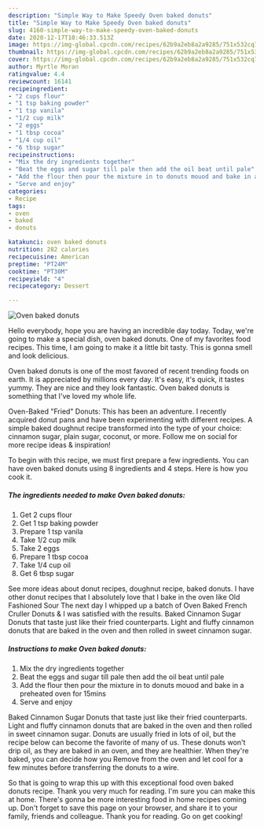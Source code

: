 ```yaml
---
description: "Simple Way to Make Speedy Oven baked donuts"
title: "Simple Way to Make Speedy Oven baked donuts"
slug: 4160-simple-way-to-make-speedy-oven-baked-donuts
date: 2020-12-17T10:46:33.513Z
image: https://img-global.cpcdn.com/recipes/62b9a2eb8a2a9285/751x532cq70/oven-baked-donuts-recipe-main-photo.jpg
thumbnail: https://img-global.cpcdn.com/recipes/62b9a2eb8a2a9285/751x532cq70/oven-baked-donuts-recipe-main-photo.jpg
cover: https://img-global.cpcdn.com/recipes/62b9a2eb8a2a9285/751x532cq70/oven-baked-donuts-recipe-main-photo.jpg
author: Myrtle Moran
ratingvalue: 4.4
reviewcount: 16141
recipeingredient:
- "2 cups flour"
- "1 tsp baking powder"
- "1 tsp vanila"
- "1/2 cup milk"
- "2 eggs"
- "1 tbsp cocoa"
- "1/4 cup oil"
- "6 tbsp sugar"
recipeinstructions:
- "Mix the dry ingredients together"
- "Beat the eggs and sugar till pale then add the oil beat until pale"
- "Add the flour then pour the mixture in to donuts mouod and bake in a preheated oven for 15mins"
- "Serve and enjoy"
categories:
- Recipe
tags:
- oven
- baked
- donuts

katakunci: oven baked donuts 
nutrition: 282 calories
recipecuisine: American
preptime: "PT24M"
cooktime: "PT30M"
recipeyield: "4"
recipecategory: Dessert

---
```



![Oven baked donuts](https://img-global.cpcdn.com/recipes/62b9a2eb8a2a9285/751x532cq70/oven-baked-donuts-recipe-main-photo.jpg)

Hello everybody, hope you are having an incredible day today. Today, we're going to make a special dish, oven baked donuts. One of my favorites food recipes. This time, I am going to make it a little bit tasty. This is gonna smell and look delicious.

Oven baked donuts is one of the most favored of recent trending foods on earth. It is appreciated by millions every day. It's easy, it's quick, it tastes yummy. They are nice and they look fantastic. Oven baked donuts is something that I've loved my whole life.

Oven-Baked &#34;Fried&#34; Donuts: This has been an adventure. I recently acquired donut pans and have been experimenting with different recipes. A simple baked doughnut recipe transformed into the type of your choice: cinnamon sugar, plain sugar, coconut, or more. Follow me on social for more recipe ideas &amp; inspiration!


To begin with this recipe, we must first prepare a few ingredients. You can have oven baked donuts using 8 ingredients and 4 steps. Here is how you cook it.

<!--inarticleads1-->

##### The ingredients needed to make Oven baked donuts:

1. Get 2 cups flour
1. Get 1 tsp baking powder
1. Prepare 1 tsp vanila
1. Take 1/2 cup milk
1. Take 2 eggs
1. Prepare 1 tbsp cocoa
1. Take 1/4 cup oil
1. Get 6 tbsp sugar


See more ideas about donut recipes, doughnut recipe, baked donuts. I have other donut recipes that I absolutely love that I bake in the oven like Old Fashioned Sour The next day I whipped up a batch of Oven Baked French Cruller Donuts &amp; I was satisfied with the results. Baked Cinnamon Sugar Donuts that taste just like their fried counterparts. Light and fluffy cinnamon donuts that are baked in the oven and then rolled in sweet cinnamon sugar. 

<!--inarticleads2-->

##### Instructions to make Oven baked donuts:

1. Mix the dry ingredients together
1. Beat the eggs and sugar till pale then add the oil beat until pale
1. Add the flour then pour the mixture in to donuts mouod and bake in a preheated oven for 15mins
1. Serve and enjoy


Baked Cinnamon Sugar Donuts that taste just like their fried counterparts. Light and fluffy cinnamon donuts that are baked in the oven and then rolled in sweet cinnamon sugar. Donuts are usually fried in lots of oil, but the recipe below can become the favorite of many of us. These donuts won&#39;t drip oil, as they are baked in an oven, and they are healthier. When they&#39;re baked, you can decide how you Remove from the oven and let cool for a few minutes before transferring the donuts to a wire. 

So that is going to wrap this up with this exceptional food oven baked donuts recipe. Thank you very much for reading. I'm sure you can make this at home. There's gonna be more interesting food in home recipes coming up. Don't forget to save this page on your browser, and share it to your family, friends and colleague. Thank you for reading. Go on get cooking!
